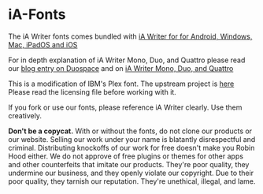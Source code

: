 # iA-Fonts

The iA Writer fonts comes bundled with [iA Writer for for Android, Windows, Mac, iPadOS and iOS](https://ia.net/writer/)

For in depth explanation of iA Writer Mono, Duo, and Quattro please read our [blog entry on Duospace](http://ia.net/topics/in-search-of-the-perfect-writing-font/) and on [iA Writer Mono, Duo, and Quattro](https://ia.net/topics/a-typographic-christmas)

This is a modification of IBM's Plex font. 
The upstream project is [here](https://github.com/IBM/type)
Please read the licensing file before working with it. 

If you fork or use our fonts, please reference iA Writer clearly. Use them creatively.

**Don't be a copycat.** With or without the fonts, do not clone our products or our website. Selling our work under your name is blatantly disrespectful and criminal. Distributing knockoffs of our work for free doesn't make you Robin Hood either. We do not approve of free plugins or themes for other apps and other counterfeits that imitate our products. They're poor quality, they undermine our business, and they openly violate our copyright. Due to their poor quality, they tarnish our reputation. They're unethical, illegal, and lame. 
